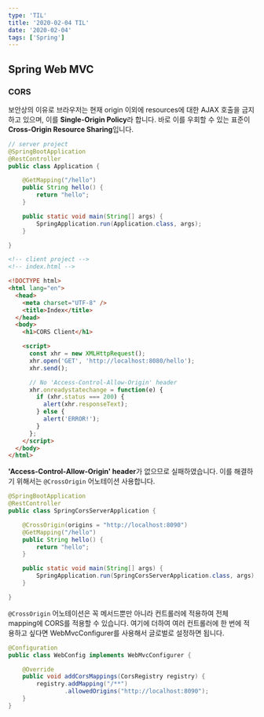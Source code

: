 ```yaml
---
type: 'TIL'
title: '2020-02-04 TIL'
date: '2020-02-04'
tags: ['Spring']
---
```


## Spring Web MVC

### CORS

보안상의 이유로 브라우저는 현재 origin 이외에 resources에 대한 AJAX 호출을 금지하고 있으며, 이를 **Single-Origin Policy**라 합니다. 바로 이를 우회할 수 있는 표준이 **Cross-Origin Resource Sharing**입니다.

```java
// server project
@SpringBootApplication
@RestController
public class Application {

    @GetMapping("/hello")
    public String hello() {
        return "hello";
    }

    public static void main(String[] args) {
        SpringApplication.run(Application.class, args);
    }

}
```

```html
<!-- client project -->
<!-- index.html -->

<!DOCTYPE html>
<html lang="en">
  <head>
    <meta charset="UTF-8" />
    <title>Index</title>
  </head>
  <body>
    <h1>CORS Client</h1>

    <script>
      const xhr = new XMLHttpRequest();
      xhr.open('GET', 'http://localhost:8080/hello');
      xhr.send();

      // No 'Access-Control-Allow-Origin' header
      xhr.onreadystatechange = function(e) {
        if (xhr.status === 200) {
          alert(xhr.responseText);
        } else {
          alert('ERROR!');
        }
      };
    </script>
  </body>
</html>
```

**'Access-Control-Allow-Origin' header**가 없으므로 실패하였습니다. 이를 해결하기 위해서는 `@CrossOrigin` 어노테이션 사용합니다.

```java
@SpringBootApplication
@RestController
public class SpringCorsServerApplication {

    @CrossOrigin(origins = "http://localhost:8090")
    @GetMapping("/hello")
    public String hello() {
        return "hello";
    }

    public static void main(String[] args) {
        SpringApplication.run(SpringCorsServerApplication.class, args);
    }

}
```

`@CrossOrigin` 어노테이션은 꼭 메서드뿐만 아니라 컨트롤러에 적용하여 전체 mapping에 CORS를 적용할 수 있습니다. 여기에 더하여 여러 컨트롤러에 한 번에 적용하고 싶다면 WebMvcConfigurer를 사용해서 글로벌로 설정하면 됩니다.

```java
@Configuration
public class WebConfig implements WebMvcConfigurer {

    @Override
    public void addCorsMappings(CorsRegistry registry) {
        registry.addMapping("/**")
                .allowedOrigins("http://localhost:8090");
    }
}
```
